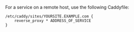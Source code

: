 For a service on a remote host, use the following Caddyfile:

```Caddyfile
/etc/caddy/sites/YOURSITE.EXAMPLE.com {
    reverse_proxy * ADDRESS_OF_SERVICE
}
```